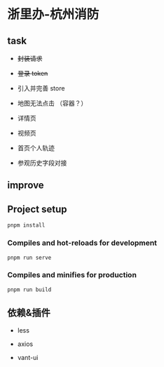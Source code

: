 <!--
 * @Date: 2022-07-04 09:38:20
 * @LastEditors: Mr.qin
 * @LastEditTime: 2022-07-15 10:32:31
 * @Description: 描述文本
-->

# 浙里办-杭州消防

## task

- ~~封装请求~~
- ~~登录 token~~
- 引入并完善 store

- 地图无法点击 （容器？）

- 详情页

- 视频页

- 首页个人轨迹

- 参观历史字段对接

## improve

## Project setup

```
pnpm install
```

### Compiles and hot-reloads for development

```
pnpm run serve
```

### Compiles and minifies for production

```
pnpm run build
```

## 依赖&插件

- less

- axios

- vant-ui
